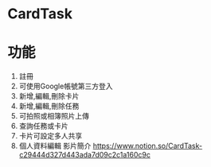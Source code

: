 # CardTask

# 功能
1. 註冊
2. 可使用Google帳號第三方登入
3. 新增,編輯,刪除卡片
4. 新增,編輯,刪除任務
5. 可拍照或相簿照片上傳
6. 查詢任務或卡片
7. 卡片可設定多人共享
8. 個人資料編輯
影片簡介
https://www.notion.so/CardTask-c29444d327d443ada7d09c2c1a160c9c
